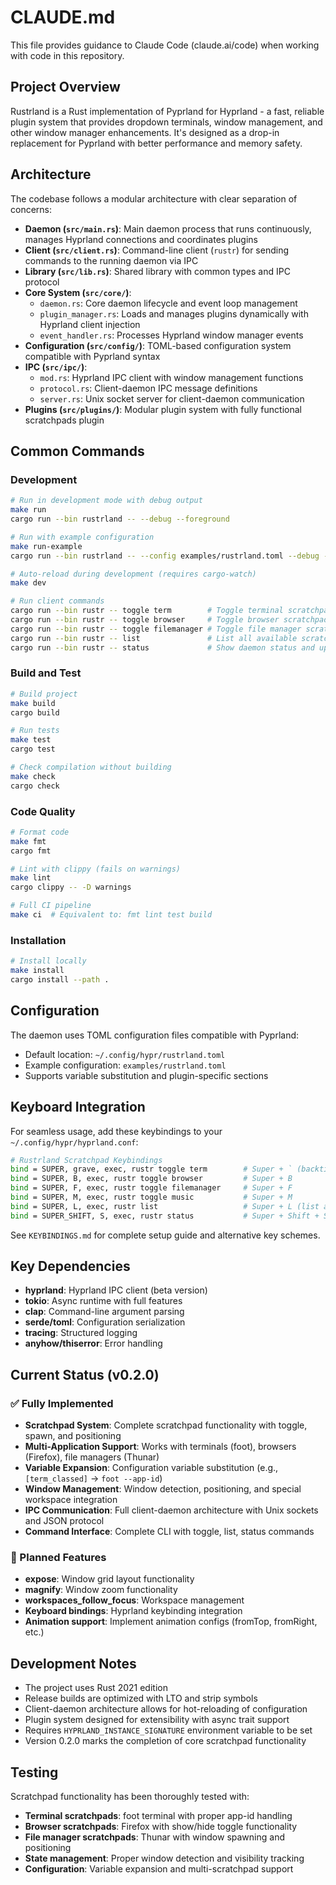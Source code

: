 # CLAUDE.md

This file provides guidance to Claude Code (claude.ai/code) when working with code in this repository.

## Project Overview

Rustrland is a Rust implementation of Pyprland for Hyprland - a fast, reliable plugin system that provides dropdown terminals, window management, and other window manager enhancements. It's designed as a drop-in replacement for Pyprland with better performance and memory safety.

## Architecture

The codebase follows a modular architecture with clear separation of concerns:

- **Daemon (`src/main.rs`)**: Main daemon process that runs continuously, manages Hyprland connections and coordinates plugins
- **Client (`src/client.rs`)**: Command-line client (`rustr`) for sending commands to the running daemon via IPC
- **Library (`src/lib.rs`)**: Shared library with common types and IPC protocol
- **Core System (`src/core/`)**: 
  - `daemon.rs`: Core daemon lifecycle and event loop management
  - `plugin_manager.rs`: Loads and manages plugins dynamically with Hyprland client injection
  - `event_handler.rs`: Processes Hyprland window manager events
- **Configuration (`src/config/`)**: TOML-based configuration system compatible with Pyprland syntax
- **IPC (`src/ipc/`)**: 
  - `mod.rs`: Hyprland IPC client with window management functions
  - `protocol.rs`: Client-daemon IPC message definitions
  - `server.rs`: Unix socket server for client-daemon communication
- **Plugins (`src/plugins/`)**: Modular plugin system with fully functional scratchpads plugin

## Common Commands

### Development
```bash
# Run in development mode with debug output
make run
cargo run --bin rustrland -- --debug --foreground

# Run with example configuration
make run-example
cargo run --bin rustrland -- --config examples/rustrland.toml --debug --foreground

# Auto-reload during development (requires cargo-watch)
make dev

# Run client commands
cargo run --bin rustr -- toggle term        # Toggle terminal scratchpad
cargo run --bin rustr -- toggle browser     # Toggle browser scratchpad  
cargo run --bin rustr -- toggle filemanager # Toggle file manager scratchpad
cargo run --bin rustr -- list               # List all available scratchpads
cargo run --bin rustr -- status             # Show daemon status and uptime
```

### Build and Test
```bash
# Build project
make build
cargo build

# Run tests
make test  
cargo test

# Check compilation without building
make check
cargo check
```

### Code Quality
```bash
# Format code
make fmt
cargo fmt

# Lint with clippy (fails on warnings)
make lint
cargo clippy -- -D warnings

# Full CI pipeline
make ci  # Equivalent to: fmt lint test build
```

### Installation
```bash
# Install locally
make install
cargo install --path .
```

## Configuration

The daemon uses TOML configuration files compatible with Pyprland:
- Default location: `~/.config/hypr/rustrland.toml`
- Example configuration: `examples/rustrland.toml`
- Supports variable substitution and plugin-specific sections

## Keyboard Integration

For seamless usage, add these keybindings to your `~/.config/hypr/hyprland.conf`:

```bash
# Rustrland Scratchpad Keybindings
bind = SUPER, grave, exec, rustr toggle term        # Super + ` (backtick)
bind = SUPER, B, exec, rustr toggle browser         # Super + B
bind = SUPER, F, exec, rustr toggle filemanager     # Super + F  
bind = SUPER, M, exec, rustr toggle music           # Super + M
bind = SUPER, L, exec, rustr list                   # Super + L (list all)
bind = SUPER_SHIFT, S, exec, rustr status           # Super + Shift + S
```

See `KEYBINDINGS.md` for complete setup guide and alternative key schemes.

## Key Dependencies

- **hyprland**: Hyprland IPC client (beta version)
- **tokio**: Async runtime with full features
- **clap**: Command-line argument parsing
- **serde/toml**: Configuration serialization
- **tracing**: Structured logging
- **anyhow/thiserror**: Error handling

## Current Status (v0.2.0)

### ✅ Fully Implemented
- **Scratchpad System**: Complete scratchpad functionality with toggle, spawn, and positioning
- **Multi-Application Support**: Works with terminals (foot), browsers (Firefox), file managers (Thunar)
- **Variable Expansion**: Configuration variable substitution (e.g., `[term_classed]` → `foot --app-id`)
- **Window Management**: Window detection, positioning, and special workspace integration
- **IPC Communication**: Full client-daemon architecture with Unix sockets and JSON protocol
- **Command Interface**: Complete CLI with toggle, list, status commands

### 🚧 Planned Features
- **expose**: Window grid layout functionality
- **magnify**: Window zoom functionality  
- **workspaces_follow_focus**: Workspace management
- **Keyboard bindings**: Hyprland keybinding integration
- **Animation support**: Implement animation configs (fromTop, fromRight, etc.)

## Development Notes

- The project uses Rust 2021 edition
- Release builds are optimized with LTO and strip symbols
- Client-daemon architecture allows for hot-reloading of configuration
- Plugin system designed for extensibility with async trait support
- Requires `HYPRLAND_INSTANCE_SIGNATURE` environment variable to be set
- Version 0.2.0 marks the completion of core scratchpad functionality

## Testing

Scratchpad functionality has been thoroughly tested with:
- **Terminal scratchpads**: foot terminal with proper app-id handling
- **Browser scratchpads**: Firefox with show/hide toggle functionality  
- **File manager scratchpads**: Thunar with window spawning and positioning
- **State management**: Proper window detection and visibility tracking
- **Configuration**: Variable expansion and multi-scratchpad support
